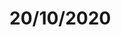 # 20/10/2020
<!-- #daily Today started off a bit soft, but I got meaningful work done and more than the amount that I had expected. -->

<!-- {BearID:B470C260-AA12-494A-BD04-8B9F2D516471-1378-00000DAFD32CBB6F} -->
